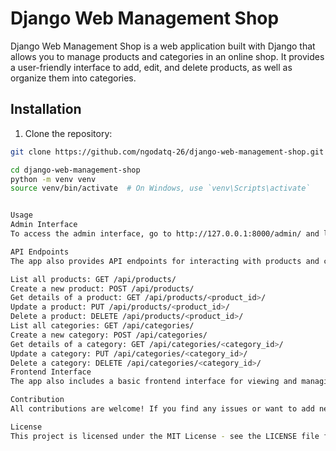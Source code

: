 # Django Web Management Shop

Django Web Management Shop is a web application built with Django that allows you to manage products and categories in an online shop. It provides a user-friendly interface to add, edit, and delete products, as well as organize them into categories.

## Installation

1. Clone the repository:

```bash
git clone https://github.com/ngodatq-26/django-web-management-shop.git

cd django-web-management-shop
python -m venv venv
source venv/bin/activate  # On Windows, use `venv\Scripts\activate`


Usage
Admin Interface
To access the admin interface, go to http://127.0.0.1:8000/admin/ and log in with the superuser account you created earlier. In the admin interface, you can manage products and categories by adding, modifying, and deleting them.

API Endpoints
The app also provides API endpoints for interacting with products and categories programmatically. The API endpoints include:

List all products: GET /api/products/
Create a new product: POST /api/products/
Get details of a product: GET /api/products/<product_id>/
Update a product: PUT /api/products/<product_id>/
Delete a product: DELETE /api/products/<product_id>/
List all categories: GET /api/categories/
Create a new category: POST /api/categories/
Get details of a category: GET /api/categories/<category_id>/
Update a category: PUT /api/categories/<category_id>/
Delete a category: DELETE /api/categories/<category_id>/
Frontend Interface
The app also includes a basic frontend interface for viewing and managing products and categories. You can access the frontend interface at http://127.0.0.1:8000/.

Contribution
All contributions are welcome! If you find any issues or want to add new features, please feel free to submit a pull request.

License
This project is licensed under the MIT License - see the LICENSE file for details.
